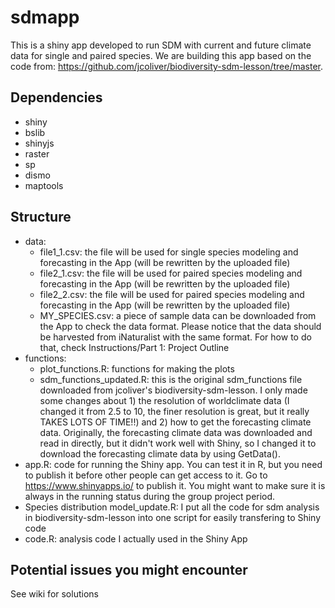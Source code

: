 # sdmapp
This is a shiny app developed to run SDM with current and future climate data for single and paired species. We are building this app based on the code from: https://github.com/jcoliver/biodiversity-sdm-lesson/tree/master.
## Dependencies
+ shiny
+ bslib
+ shinyjs
+ raster
+ sp
+ dismo
+ maptools
## Structure
+ data: 
  + file1_1.csv: the file will be used for single species modeling and forecasting in the App (will be rewritten by the uploaded file)
  + file2_1.csv: the file will be used for paired species modeling and forecasting in the App (will be rewritten by the uploaded file)
  + file2_2.csv: the file will be used for paired species modeling and forecasting in the App (will be rewritten by the uploaded file)
  + MY_SPECIES.csv: a piece of sample data can be downloaded from the App to check the data format. Please notice that the data should be harvested from iNaturalist with the same format. For how to do that, check Instructions/Part 1: Project Outline
+ functions:
  + plot_functions.R: functions for making the plots
  + sdm_functions_updated.R: this is the original sdm_functions file downloaded from jcoliver's biodiversity-sdm-lesson. I only made some changes about 1) the resolution of worldclimate data (I changed it from 2.5 to 10, the finer resolution is great, but it really TAKES LOTS OF TIME!!) and 2) how to get the forecasting climate data. Originally, the forecasting climate data was downloaded and read in directly, but it didn't work well with Shiny, so I changed it to download the forecasting climate data by using GetData().
+ app.R: code for running the Shiny app. You can test it in R, but you need to publish it before other people can get access to it. Go to https://www.shinyapps.io/ to publish it. You might want to make sure it is always in the running status during the group project period.
+ Species distribution model_update.R: I put all the code for sdm analysis in biodiversity-sdm-lesson into one script for easily transfering to Shiny code
+ code.R: analysis code I actually used in the Shiny App

## Potential issues you might encounter
See wiki for solutions
